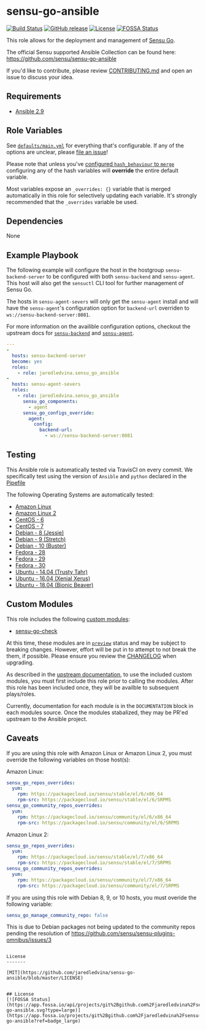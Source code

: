 sensu-go-ansible
================

[![Build Status](https://img.shields.io/travis/com/jaredledvina/sensu-go-ansible/master.svg)](https://travis-ci.com/jaredledvina/sensu-go-ansible)
[![GitHub release](https://img.shields.io/github/release/jaredledvina/sensu-go-ansible.svg)](https://github.com/jaredledvina/sensu-go-ansible/releases/latest)
[![License](https://img.shields.io/github/license/jaredledvina/sensu-go-ansible.svg)](https://github.com/jaredledvina/sensu-go-ansible)
[![FOSSA Status](https://app.fossa.io/api/projects/git%2Bgithub.com%2Fjaredledvina%2Fsensu-go-ansible.svg?type=shield)](https://app.fossa.io/projects/git%2Bgithub.com%2Fjaredledvina%2Fsensu-go-ansible?ref=badge_shield)

This role allows for the deployment and management of
[Sensu Go](https://github.com/sensu/sensu-go). 

The official Sensu supported Ansible Collection can be found here: https://github.com/sensu/sensu-go-ansible

If you'd like to contribute, please review [CONTRIBUTING.md](https://github.com/jaredledvina/sensu-go-ansible/blob/master/CONTRIBUTING.md) and open an issue to discuss your
idea.

Requirements
------------

* [Ansible 2.9](https://docs.ansible.com/ansible/2.9/installation_guide/intro_installation.html)

Role Variables
--------------

See [`defaults/main.yml`](https://github.com/jaredledvina/sensu-go-ansible/blob/master/defaults/main.yml)
for everything that's configurable. If any of the options are unclear, please 
[file an issue](https://github.com/jaredledvina/sensu-go-ansible/issues/new)!

Please note that unless you've [configured `hash_behaviour` to `merge`](https://docs.ansible.com/ansible/latest/reference_appendices/config.html#default-hash-behaviour)
configuring any of the hash variables will **override** the entire default variable.

Most variables expose an `_overrides: {}` variable that is merged automatically
in this role for selectively updating each variable. It's strongly recommended
that the `_overrides` variable be used.

Dependencies
------------

None

Example Playbook
----------------

The following example will configure the host in the hostgroup 
`sensu-backend-server` to be configured with both `sensu-backend` and 
`sensu-agent`. This host will also get the `sensuctl` CLI tool for further 
management of Sensu Go. 

The hosts in `sensu-agent-severs` will only get the `sensu-agent` install and
will have the `sensu-agent`'s configuration option for `backend-url` 
overriden to `ws://sensu-backend-server:8081`. 

For more information on the availible configuration options, checkout the upstream docs for 
[`sensu-backend`](https://docs.sensu.io/sensu-go/latest/reference/backend/#general-configuration-flags) and 
[`sensu-agent`](https://docs.sensu.io/sensu-go/latest/reference/agent/#general-configuration-flags).

```yaml
---
-
  hosts: sensu-backend-server
  become: yes
  roles:
    - role: jaredledvina.sensu_go_ansible
-
  hosts: sensu-agent-severs
  roles:
    - role: jaredledvina.sensu_go_ansible
      sensu_go_components:
        - agent
      sensu_go_configs_override:
        agent:
          config:
            backend-url:
              - ws://sensu-backend-server:8081
```

Testing
-------

This Ansible role is automatically tested via TravisCI on every commit. We
specifically test using the version of `Ansible` and `python` declared in the
[Pipefile](https://github.com/jaredledvina/sensu-go-ansible/blob/master/Pipfile)

The following Operating Systems are automatically tested:
- [Amazon Linux](https://aws.amazon.com/amazon-linux-ami/)
- [Amazon Linux 2](https://aws.amazon.com/amazon-linux-2/)
- [CentOS - 6](https://wiki.centos.org/Manuals/ReleaseNotes/CentOS6.10)
- [CentOS - 7](https://wiki.centos.org/Manuals/ReleaseNotes/CentOS7)
- [Debian - 8 (Jessie)](https://wiki.debian.org/DebianJessie)
- [Debian - 9 (Stretch)](https://wiki.debian.org/DebianStretch)
- [Debian - 10 (Buster)](https://wiki.debian.org/DebianBuster)
- [Fedora - 28](https://docs.fedoraproject.org/en-US/fedora/f28/release-notes/)
- [Fedora - 29](https://docs.fedoraproject.org/en-US/fedora/f29/release-notes/)
- [Fedora - 30](https://docs.fedoraproject.org/en-US/fedora/f30/release-notes/)
- [Ubuntu - 14.04 (Trusty Tahr)](http://releases.ubuntu.com/14.04/)
- [Ubuntu - 16.04 (Xenial Xerus)](http://releases.ubuntu.com/16.04/)
- [Ubuntu - 18.04 (Bionic Beaver)](http://releases.ubuntu.com/18.04/)


Custom Modules
--------------

This role includes the following [custom modules](https://docs.ansible.com/ansible/latest/user_guide/playbooks_reuse_roles.html#embedding-modules-and-plugins-in-roles):
- [sensu-go-check](https://github.com/jaredledvina/sensu-go-ansible/blob/master/library/sensu_go_check.py)

At this time, these modules are in [`preview`](https://docs.ansible.com/ansible/2.5/dev_guide/developing_modules_documenting.html#ansible-metadata-block)
status and may be subject to breaking changes. However, effort will be 
put in to attempt to not break the them, if possible. Please ensure you 
review the [CHANGELOG](https://github.com/jaredledvina/sensu-go-ansible/blob/master/CHANGELOG.md) when upgrading.

As described in the [upstream documentation](https://docs.ansible.com/ansible/latest/user_guide/playbooks_reuse_roles.html#embedding-modules-and-plugins-in-roles),
to use the included custom modules, you must first include this role prior to 
calling the modules. After this role has been included once, they will be 
availble to subsequent plays/roles.

Currently, documentation for each module is in the `DOCUMENTATION` block in 
each modules source. Once the modules stabalized, they may be PR'ed upstream
to the Ansible project.

Caveats
-------

If you are using this role with Amazon Linux or Amazon Linux 2, you must
override the following variables on those host(s):

Amazon Linux:
```yaml
sensu_go_repos_overrides:
  yum:
    rpm: https://packagecloud.io/sensu/stable/el/6/x86_64
    rpm-src: https://packagecloud.io/sensu/stable/el/6/SRPMS
sensu_go_community_repos_overrides:
  yum:
    rpm: https://packagecloud.io/sensu/community/el/6/x86_64
    rpm-src: https://packagecloud.io/sensu/community/el/6/SRPMS
```

Amazon Linux 2:
```yaml
sensu_go_repos_overrides:
  yum:
    rpm: https://packagecloud.io/sensu/stable/el/7/x86_64
    rpm-src: https://packagecloud.io/sensu/stable/el/7/SRPMS
sensu_go_community_repos_overrides:
  yum:
    rpm: https://packagecloud.io/sensu/community/el/7/x86_64
    rpm-src: https://packagecloud.io/sensu/community/el/7/SRPMS
```

If you are using this role with Debian 8, 9, or 10 hosts, you must overide the 
following variable:

```yaml
sensu_go_manage_community_repo: false
```

This is due to Debian packages not being updated to the community repos 
pending the resolution of https://github.com/sensu/sensu-plugins-omnibus/issues/3
```

License
-------

[MIT](https://github.com/jaredledvina/sensu-go-ansible/blob/master/LICENSE)


## License
[![FOSSA Status](https://app.fossa.io/api/projects/git%2Bgithub.com%2Fjaredledvina%2Fsensu-go-ansible.svg?type=large)](https://app.fossa.io/projects/git%2Bgithub.com%2Fjaredledvina%2Fsensu-go-ansible?ref=badge_large)

